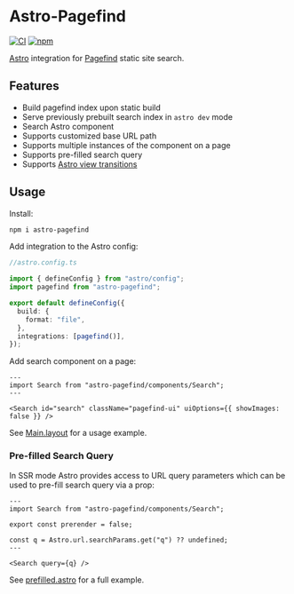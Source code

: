 # Astro-Pagefind

[![CI](https://github.com/shishkin/astro-pagefind/actions/workflows/ci.yaml/badge.svg)](https://github.com/shishkin/astro-pagefind/actions/workflows/ci.yaml)
[![npm](https://img.shields.io/npm/v/astro-pagefind)](https://www.npmjs.com/package/astro-pagefind)

[Astro](https://astro.build) integration for [Pagefind](https://pagefind.app/) static site search.

## Features

- Build pagefind index upon static build
- Serve previously prebuilt search index in `astro dev` mode
- Search Astro component
- Supports customized base URL path
- Supports multiple instances of the component on a page
- Supports pre-filled search query
- Supports [Astro view transitions](https://docs.astro.build/en/guides/view-transitions)

## Usage

Install:

```bash
npm i astro-pagefind
```

Add integration to the Astro config:

```typescript
//astro.config.ts

import { defineConfig } from "astro/config";
import pagefind from "astro-pagefind";

export default defineConfig({
  build: {
    format: "file",
  },
  integrations: [pagefind()],
});
```

Add search component on a page:

```astro
---
import Search from "astro-pagefind/components/Search";
---

<Search id="search" className="pagefind-ui" uiOptions={{ showImages: false }} />
```

See [Main.layout](./src/layouts/Main.astro) for a usage example.

### Pre-filled Search Query

In SSR mode Astro provides access to URL query parameters which can be used to pre-fill search query via a prop:

```astro
---
import Search from "astro-pagefind/components/Search";

export const prerender = false;

const q = Astro.url.searchParams.get("q") ?? undefined;
---

<Search query={q} />
```

See [prefilled.astro](./src/pages/prefilled.astro) for a full example.
